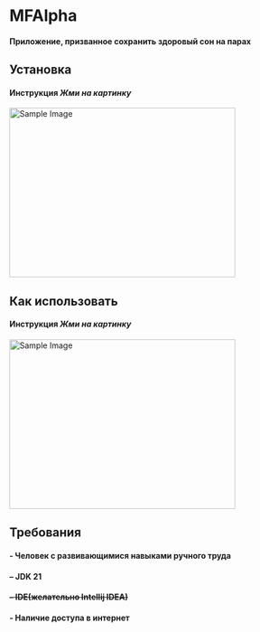  # MFAlpha
#### Приложение, призванное сохранить здоровый сон на парах

## Установка
#### Инструкция *Жми на картинку*
[<img src="https://github.com/user-attachments/assets/c59fc890-9274-41ed-a2e3-be638e745711" alt="Sample Image" width="400" height="300">](INSTALL.md)




## Как использовать
#### Инструкция *Жми на картинку*
[<img src="https://github.com/user-attachments/assets/5f3c96ea-4932-482d-84ad-8d4640a1a3cb" alt="Sample Image" width="400" height="300">](INSTALL.md)


## Требования
#### - Человек с развивающимися навыками ручного труда
#### – JDK 21
#### ~~– IDE(желательно Intellij IDEA)~~
#### - Наличие доступа в интернет
